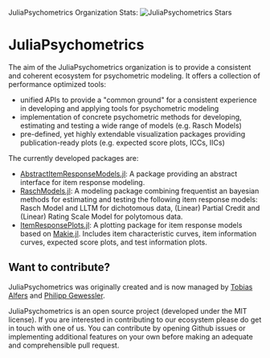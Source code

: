 JuliaPsychometrics Organization Stats: ![JuliaPsychometrics Stars](https://img.shields.io/github/stars/JuliaPsychometrics?style=social)

# JuliaPsychometrics

The aim of the JuliaPsychometrics organization is to provide a consistent and coherent ecosystem for psychometric modeling.
It offers a collection of performance optimized tools:
- unified APIs to provide a "common ground" for a consistent experience in developing and applying tools for psychometric modeling
- implementation of concrete psychometric methods for developing, estimating and testing a wide range of models (e.g. Rasch Models)
- pre-defined, yet highly extendable visualization packages providing publication-ready plots (e.g. expected score plots, ICCs, IICs)

The currently developed packages are:

- [AbstractItemResponseModels.jl](https://github.com/JuliaPsychometrics/AbstractItemResponseModels.jl): A package providing an abstract interface for item response modeling.
- [RaschModels.jl](https://github.com/JuliaPsychometrics/RaschModels.jl): A modeling package combining frequentist an bayesian methods for estimating and testing the following item response models: Rasch Model and LLTM for dichotomous data, (Linear) Partial Credit and (Linear) Rating Scale Model for polytomous data.
- [ItemResponsePlots.jl](https://github.com/JuliaPsychometrics/ItemResponsePlots.jl): A plotting package for item response models based on [Makie.jl](https://docs.makie.org/stable/). Includes item characteristic curves, item information curves, expected score plots, and test information plots. 

## Want to contribute?

JuliaPsychometrics was originally created and is now managed by [Tobias Alfers](https://alfers.eu) and [Philipp Gewessler](https://github.com/p-gw).

JuliaPsychometrics is an open source project (developed under the MIT license). If you are interested in contributing to our ecosystem please do get in touch with one of us. You can contribute by opening Github issues or implementing additional features on your own before making an adequate and comprehensible pull request.
